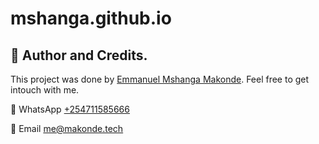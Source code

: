 # mshanga.github.io

## :man: Author and Credits.
This project was done by [Emmanuel Mshanga Makonde](https://makonde.tech). Feel free to get intouch with me.

:iphone: WhatsApp [+254711585666](https://wa.me/254711585666)

:email: Email [me@makonde.tech](mailto:me@makonde.tech)